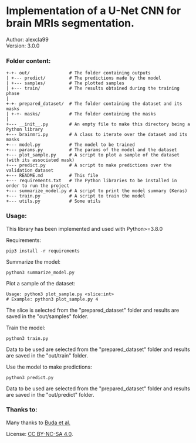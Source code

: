 # Implementation of a U-Net CNN for brain MRIs segmentation.

Author: alexcla99  
Version: 3.0.0

### Folder content:

```
+-+- out/               # The folder containing outputs
| +--- predict/         # The predictions made by the model
| +--- samples/         # The plotted samples
| +--- train/           # The results obtained during the training phase
|
+-+- prepared_dataset/  # The folder containing the dataset and its masks
| +-+- masks/           # The folder containing the masks
|
+--- __init__.py        # An empty file to make this directory being a Python library
+--- brainmri.py        # A class to iterate over the dataset and its masks
+--- model.py           # The model to be trained
+--- params.py          # The params of the model and the dataset
+--- plot_sample.py     # A script to plot a sample of the dataset (with its associated mask)
+--- predict.py         # A script to make predictions over the validation dataset
+--- README.md          # This file
+--- requirements.txt   # The Python libraries to be installed in order to run the project
+--- summarize_model.py # A script to print the model summary (Keras)
+--- train.py           # A script to train the model
+--- utils.py           # Some utils
```

### Usage:

This library has been implemented and used with Python>=3.8.0

Requirements:
```Shell
pip3 install -r requirements
```

Summarize the model:
```Shell
python3 summarize_model.py
```

Plot a sample of the dataset:
```Shell
Usage: python3 plot_sample.py <slice:int>
# Example: python3 plot_sample.py 4
```
The slice is selected from the "prepared_dataset" folder and results are saved in the "out/samples" folder.

Train the model:
```Shell
python3 train.py
```
Data to be used are selected from the "prepared_dataset" folder and results are saved in the "out/train" folder.

Use the model to make predictions:
```Shell
python3 predict.py
```
Data to be used are selected from the "prepared_dataset" folder and results are saved in the "out/predict" folder.

### Thanks to:

Many thanks to [Buda et al.](https://www.kaggle.com/datasets/mateuszbuda/lgg-mri-segmentation)

License: [CC BY-NC-SA 4.0](https://creativecommons.org/licenses/by-nc-sa/4.0/).
